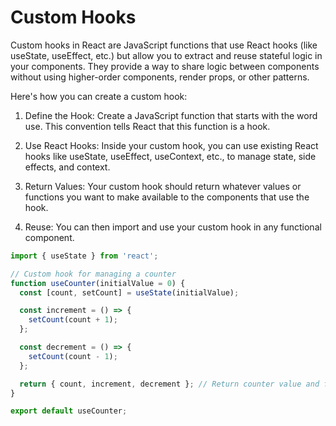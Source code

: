 
# Custom Hooks 

Custom hooks in React are JavaScript functions that use React hooks (like useState, useEffect, etc.) but allow you to extract and reuse stateful logic in your components. They provide a way to share logic between components without using higher-order components, render props, or other patterns.

Here's how you can create a custom hook:

1. Define the Hook: Create a JavaScript function that starts with the word use. This convention tells React that this function is a hook.

2. Use React Hooks: Inside your custom hook, you can use existing React hooks like useState, useEffect, useContext, etc., to manage state, side effects, and context.

3. Return Values: Your custom hook should return whatever values or functions you want to make available to the components that use the hook.

4. Reuse: You can then import and use your custom hook in any functional component.

```javascript
import { useState } from 'react';

// Custom hook for managing a counter
function useCounter(initialValue = 0) {
  const [count, setCount] = useState(initialValue);

  const increment = () => {
    setCount(count + 1);
  };

  const decrement = () => {
    setCount(count - 1);
  };

  return { count, increment, decrement }; // Return counter value and functions to update it
}

export default useCounter;
```

